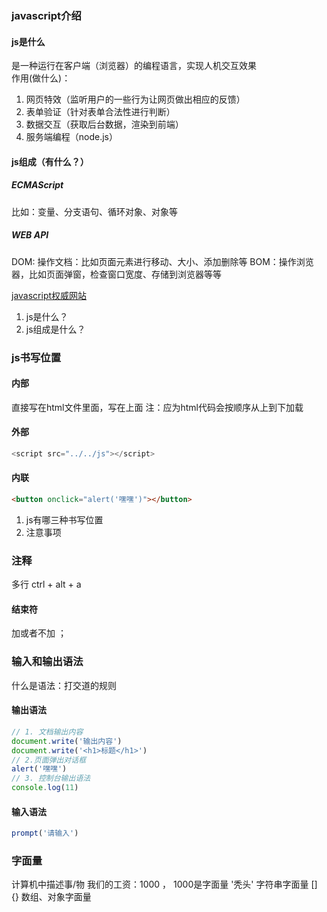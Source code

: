 ### javascript介绍
#### js是什么
是一种运行在客户端（浏览器）的编程语言，实现人机交互效果  
作用(做什么)：
1. 网页特效（监听用户的一些行为让网页做出相应的反馈）
2. 表单验证（针对表单合法性进行判断）
3. 数据交互（获取后台数据，渲染到前端）
4. 服务端编程（node.js）
#### js组成（有什么？）
##### ECMAScript
比如：变量、分支语句、循环对象、对象等
##### WEB API
DOM: 操作文档：比如页面元素进行移动、大小、添加删除等
BOM：操作浏览器，比如页面弹窗，检查窗口宽度、存储到浏览器等等

[javascript权威网站](https://developer.mozilla.org/zh-CN/)

1. js是什么？
2. js组成是什么？

### js书写位置
#### 内部
直接写在html文件里面，写在</body>上面
注：应为html代码会按顺序从上到下加载
#### 外部
```js
<script src="../../js"></script>
```
#### 内联
```html
<button onclick="alert('嘿嘿')"></button>
```

1. js有哪三种书写位置
2. 注意事项

### 注释
多行 ctrl + alt + a
#### 结束符
加或者不加
；

### 输入和输出语法
什么是语法：打交道的规则
#### 输出语法
```js
// 1. 文档输出内容
document.write('输出内容')
document.write('<h1>标题</h1>')
// 2.页面弹出对话框
alert('嘿嘿')
// 3. 控制台输出语法
console.log(11)
```

#### 输入语法
```js
prompt('请输入')
```

### 字面量
计算机中描述事/物
我们的工资：1000 ， 1000是字面量
'秃头' 字符串字面量
[] {} 数组、对象字面量

